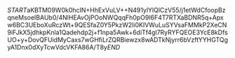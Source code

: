 $START$aKBTM09W0k0hcIN+HhExVuLV++N491ylYlQlCzV55/j1etWdCfoopBzqneMsoeIBAUb0/4NlHEAvOjPOoNWQqqFh0pO9I6F4T7RTXaBDNR5q+Apxw6BC3UEboXuRczWt+9QESfaZ0Y5PkzW2li0KIVWuLuSYVsaFMMkP2XeCN9iFJkX5jdhkpKnla1Qadehdp2j+f1npa5Awk+6diTf4gl7RyRYFQEOE3YcE8kDfsUO+y+DovQFUidMyCaxs7wGHfiLrZQRBiewzx8wADTkNjyrr6bVzftYYHGTQgyA1Dnx0dXyTcwVdcVKFA86A/T8y$END$